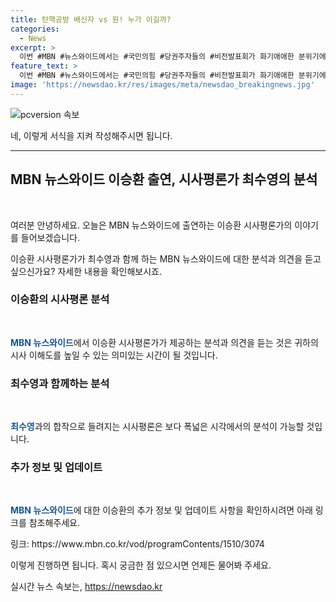 ```yaml
---
title: 탄핵공방 배신자 vs 원! 누가 이길까?
categories:
  - News
excerpt: >
  이번 #MBN #뉴스와이드에서는 #국민의힘 #당권주자들의 #비전발표회가 화기애애한 분위기에서 진행됐다. 8분의 발언으로 각 후보들은 자신의 #정책안과 #목소리를 대중들에게 전달하며 #후원금 마감을 앞두고 치열한 공방을 펼치고 있다. #박근혜 전 대통령의 탄핵과 관련한 인요한 발언과 함께 #친윤과 #계파 간의 크로스한 상황도 주목받고 있다.
feature_text: >
  이번 #MBN #뉴스와이드에서는 #국민의힘 #당권주자들의 #비전발표회가 화기애애한 분위기에서 진행됐다. 8분의 발언으로 각 후보들은 자신의 #정책안과 #목소리를 대중들에게 전달하며 #후원금 마감을 앞두고 치열한 공방을 펼치고 있다. #박근혜 전 대통령의 탄핵과 관련한 인요한 발언과 함께 #친윤과 #계파 간의 크로스한 상황도 주목받고 있다.
image: 'https://newsdao.kr/res/images/meta/newsdao_breakingnews.jpg'
---
```


<p><img src="https://newsdao.kr/res/images/meta/newsdao_breakingnews.jpg" alt="pcversion 속보" /></p>

<p>네, 이렇게 서식을 지켜 작성해주시면 됩니다.</p>

<hr />

<h2 data-ke-size="size26">MBN 뉴스와이드 이승환 출연, 시사평론가 최수영의 분석</h2>

<p data-ke-size="size16">&nbsp;</p>

<p>여러분 안녕하세요. 오늘은 MBN 뉴스와이드에 출연하는 이승환 시사평론가의 이야기를 들어보겠습니다.</p>

<p>이승환 시사평론가가 최수영과 함께 하는 MBN 뉴스와이드에 대한 분석과 의견을 듣고 싶으신가요? 자세한 내용을 확인해보시죠.</p>

<h3>이승환의 시사평론 분석</h3>

<p data-ke-size="size16">&nbsp;</p>

<p><b><span style="color: #1a5490;">MBN 뉴스와이드</span></b>에서 이승환 시사평론가가 제공하는 분석과 의견을 듣는 것은 귀하의 시사 이해도를 높일 수 있는 의미있는 시간이 될 것입니다.</p>

<h3>최수영과 함께하는 분석</h3>

<p data-ke-size="size16">&nbsp;</p>

<p><b><span style="color: #1a5490;">최수영</span></b>과의 합작으로 들려지는 시사평론은 보다 폭넓은 시각에서의 분석이 가능할 것입니다.</p>

<h3>추가 정보 및 업데이트</h3>

<p data-ke-size="size16">&nbsp;</p>

<p><b><span style="color: #1a5490;">MBN 뉴스와이드</span></b>에 대한 이승환의 추가 정보 및 업데이트 사항을 확인하시려면 아래 링크를 참조해주세요.</p>

<p>링크: https://www.mbn.co.kr/vod/programContents/1510/3074</p>

<p>이렇게 진행하면 됩니다. 혹시 궁금한 점 있으시면 언제든 물어봐 주세요.</p>
실시간 뉴스 속보는, <a href="https://newsdao.kr" rel="dofollow">https://newsdao.kr</a>


